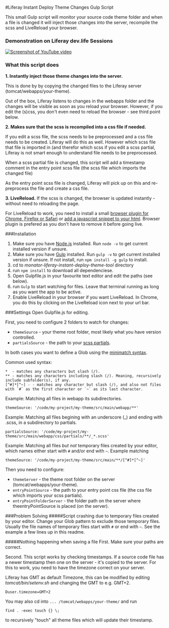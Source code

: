 #Liferay Instant Deploy Theme Changes Gulp Script

This small Gulp script will monitor your source code theme folder and 
when a file is changed it will inject those changes into the server, recompile the scss and LiveReload your browser.

### Demonstration on Liferay dev.life Sessions

[![Screenshot of YouTube video](https://raw.githubusercontent.com/emiloberg/Liferay-Instant-Deploy-Theme-Changes-Gulp-Script/master/docs/screenshot-devlife-session.png)](https://www.youtube.com/watch?v=-YrkUOJeqMk#t=4055)

### What this script does

**1. Instantly inject those theme changes into the server.**

This is done by by copying the changed files to the Liferay server (tomcat/webapps/your-theme).
 
Out of the box, Liferay listens to changes in the webapps folder and the changes will be visible as soon as you reload your browser. However, if you edit the (s)css, you don't even need to reload the browser - see third point below.
 
**2. Makes sure that the scss is recompiled into a css file if needed.**
	
If you edit a scss file, the scss needs to be preprocessed and a css file needs to be created. Liferay will do this as well. However which scss file that file is imported in (and therefor which scss if you edit a scss partial, Liferay is not smart enough to understand file needs to be preprocessed.
 
When a scss partial file is changed, this script will add a timestamp comment in the entry point scss file (the scss file which imports the changed file)
 
As the entry point scss file is changed, Liferay will pick up on this and re-preprocess the file and create a css file.
       
**3. LiveReload.** If the scss is changed, the browser is updated instantly - without need to reloading the page. 

For LiveReload to work, you need to install a small [browser plugin for Chrome, Firefox or Safari](http://feedback.livereload.com/knowledgebase/articles/86242-how-do-i-install-and-use-the-browser-extensions-) or [add a javascript snippet to your html](http://feedback.livereload.com/knowledgebase/articles/86180-how-do-i-add-the-script-tag-manually). Browser plugin is prefered as you don't have to remove it before going live.

###Installation
1. Make sure you have [Node.js](http://nodejs.org/) installed. Run `node -v` to get current installed version if unsure.
2. Make sure you have [Gulp](gulpjs.com) installed. Run `gulp -v` to get current installed version if unsure. If not install, run `npm install -g gulp` to install.
3. cd to _monator-liferay-instant-deploy-theme-tool_ directory
4. run `npm install` to download all dependenciese.
5. Open Gulpfile.js in your favourite text editor and edit the paths (see below).
6. run `Gulp` to start watching for files. Leave that terminal running as long as you want the app to be active.
7. Enable LiveReload in your browser if you want LiveReload. In Chrome, you do this by clicking on the LiveReload icon next to your url bar.

###Settings
Open Gulpfile.js for editing. 

First, you need to configure 2 folders to watch for changes:

* `themeSource` - your theme root folder, most likely what you have version controlled.
* `partialsSource` - the path to your [scss partials](http://sass-lang.com/documentation/file.SASS_REFERENCE.html#partials).

In both cases you want to define a Glob using the [minimatch syntax](https://github.com/isaacs/minimatch).

Common used syntax:

	*  - matches any characters but slash (/).
	** - matches any characters including slash (/). Meaning, recursively include subfolder(s), if any.
	[^#]*[^~] - - matches any character but slash (/), and also not files with `#` as the first character or `~` as its last character.

Example: Matching all files in webapp its subdirectories.

	themeSource: '/code/my-project/my-theme/src/main/webapp/**'

Example: Matching all files begining with an underscore (_) and ending with .scss, in a subdirectory to partials.

	partialsSource: '/code/my-project/my-theme/src/main/webapp/css/partials/**/_*.scss'

Example: Matching all files _but not_ temporary files created by your editor, which names either start with `#` and/or end with `~`. Example matching

	themeSource: '/code/my-project/my-theme/src/main/**/[^#]*[^~]'	
Then you need to configure:

* `themeServer` - the theme root folder on the server (tomcat/webapps/your-theme).
* `entryPointSource` - the path to your entry point css file (the css file which imports your scss partials).
* `entryPointFolderServer` - the folder path on the server where theentryPointSource is placed (on the server). 

###Problem Solving
#####Script crashing due to temporary files created by your editor.
Change your Glob pattern to exclude those temporary files. Usually the file names of temporary files start with `#` or end with `~`. See the example a few lines up in this readme.

#####Nothing happening when saving a file
First. Make sure your paths are correct.

Second. This script works by checking timestamps. If a source code file has a newer timestamp then one on the server - it's copied to the server. For this to work, you need to have the timezone correct on your server.

Liferay has GMT as default Timezone, this can be modified by editing _tomcat/bin/setenv.sh_ and changing the GMT to e.g. GMT+2.


	Duser.timezone=GMT+2

You may also cd into `... /tomcat/webapps/your-theme/` and run

	find . -exec touch {} \;
	
to recursively "touch" all theme files which will update their timestamp.
